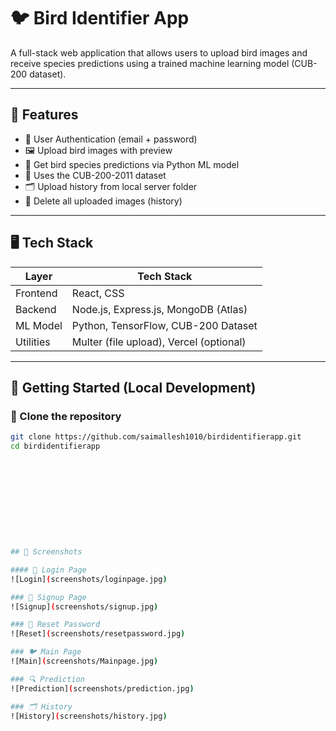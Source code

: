 # 🐦 Bird Identifier App

A full-stack web application that allows users to upload bird images and receive species predictions using a trained machine learning model (CUB-200 dataset).

---

## 🔧 Features

- 🔐 User Authentication (email + password)
- 🖼️ Upload bird images with preview
- 🤖 Get bird species predictions via Python ML model
- 🧠 Uses the CUB-200-2011 dataset
- 🗂️ Upload history from local server folder
- 🧹 Delete all uploaded images (history)

---

## 🖥️ Tech Stack

| Layer     | Tech Stack                          |
|-----------|--------------------------------------|
| Frontend  | React, CSS                          |
| Backend   | Node.js, Express.js, MongoDB (Atlas) |
| ML Model  | Python, TensorFlow, CUB-200 Dataset |
| Utilities | Multer (file upload), Vercel (optional) |

---

## 🚀 Getting Started (Local Development)

### 🔁 Clone the repository
```bash
git clone https://github.com/saimallesh1010/birdidentifierapp.git
cd birdidentifierapp











## 📸 Screenshots

#### 🔐 Login Page
![Login](screenshots/loginpage.jpg)

### 📝 Signup Page
![Signup](screenshots/signup.jpg)

### 🔑 Reset Password
![Reset](screenshots/resetpassword.jpg)

### 🐦 Main Page
![Main](screenshots/Mainpage.jpg)

### 🔍 Prediction
![Prediction](screenshots/prediction.jpg)

### 🗂️ History
![History](screenshots/history.jpg)
